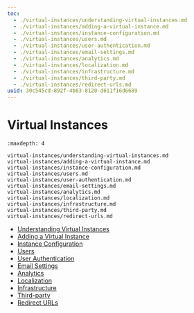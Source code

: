 ```yaml
---
toc:
  - ./virtual-instances/understanding-virtual-instances.md
  - ./virtual-instances/adding-a-virtual-instance.md
  - ./virtual-instances/instance-configuration.md
  - ./virtual-instances/users.md
  - ./virtual-instances/user-authentication.md
  - ./virtual-instances/email-settings.md
  - ./virtual-instances/analytics.md
  - ./virtual-instances/localization.md
  - ./virtual-instances/infrastructure.md
  - ./virtual-instances/third-party.md
  - ./virtual-instances/redirect-urls.md
uuid: 30c545cd-892f-4b63-8120-d611f16d6689
---
```

# Virtual Instances

```{toctree}
:maxdepth: 4

virtual-instances/understanding-virtual-instances.md
virtual-instances/adding-a-virtual-instance.md
virtual-instances/instance-configuration.md
virtual-instances/users.md
virtual-instances/user-authentication.md
virtual-instances/email-settings.md
virtual-instances/analytics.md
virtual-instances/localization.md
virtual-instances/infrastructure.md
virtual-instances/third-party.md
virtual-instances/redirect-urls.md
```

* [Understanding Virtual Instances](./virtual-instances/understanding-virtual-instances.md)
* [Adding a Virtual Instance](./virtual-instances/adding-a-virtual-instance.md)
* [Instance Configuration](./virtual-instances/instance-configuration.md)
* [Users](./virtual-instances/users.md)
* [User Authentication](./virtual-instances/user-authentication.md)
* [Email Settings](./virtual-instances/email-settings.md)
* [Analytics](./virtual-instances/analytics.md)
* [Localization](./virtual-instances/localization.md)
* [Infrastructure](./virtual-instances/infrastructure.md)
* [Third-party](./virtual-instances/third-party.md)
* [Redirect URLs](./virtual-instances/redirect-urls.md)
